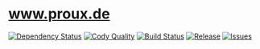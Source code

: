 www.proux.de
=
[![Dependency Status](http://img.shields.io/gemnasium/proux/www.proux.de.svg?style=flat-square)](https://gemnasium.com/proux/www.proux.de.svg?style=flat-square) [![Cody Quality](https://img.shields.io/codacy/70cde6ea60a944289d5edf726bdef8e0.svg?style=flat-square)](https://www.codacy.com/public/nicolindemann/wwwprouxde) [![Build Status](http://img.shields.io/travis/proux/www.proux.de.svg?style=flat-square)](https://travis-ci.org/proux/www.proux.de)  [![Release](http://img.shields.io/github/release/proux/www.proux.de.svg?style=flat-square)](https://github.com/proux/www.proux.de/releases) [![Issues](http://img.shields.io/github/issues/proux/www.proux.de.svg?style=flat-square)](https://github.com/proux/www.proux.de/issues)


